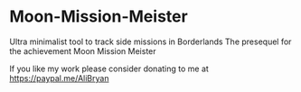 # Moon-Mission-Meister

Ultra minimalist tool to track side missions in Borderlands The presequel for the achievement Moon Mission Meister

If you like my work please consider donating to me at https://paypal.me/AliBryan
